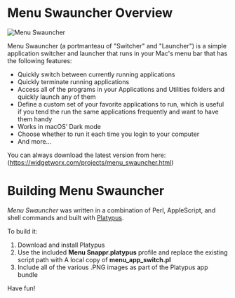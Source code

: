 # Menu Swauncher Overview

![Menu Swauncher](https://widgetworx.com/resources/menu_swauncher.png)

Menu Swauncher (a portmanteau of "Switcher" and "Launcher") is a simple application switcher and launcher that runs in your Mac's menu bar that has the following features:

- Quickly switch between currently running applications
- Quickly terminate running applications
- Access all of the programs in your Applications and Utilities folders and quickly launch any of them
- Define a custom set of your favorite applications to run, which is useful if you tend the run the same applications frequently and want to have them handy
- Works in macOS’ Dark mode
- Choose whether to run it each time you login to your computer
- And more...

You can always download the latest version from here:
(https://widgetworx.com/projects/menu_swauncher.html)

# Building Menu Swauncher

*Menu Swauncher* was written in a combination of Perl, AppleScript, and shell commands and built with [Platypus](https://www.sveinbjorn.org/platypus).

To build it:

1. Download and install Platypus
2. Use the included **Menu Snappr.platypus** profile and replace the existing script path with A local copy of **menu_app_switch.pl**
3. Include all of the various .PNG images as part of the Platypus app bundle

Have fun!

